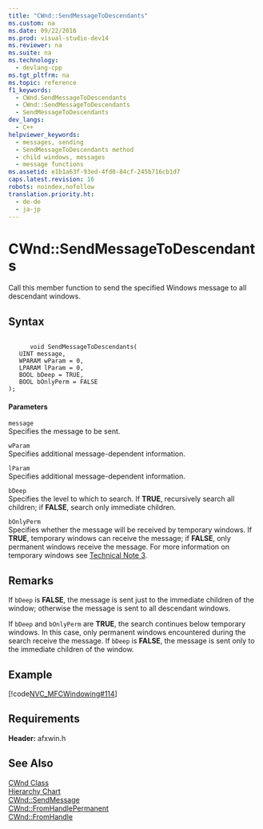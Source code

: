 ```yaml
---
title: "CWnd::SendMessageToDescendants"
ms.custom: na
ms.date: 09/22/2016
ms.prod: visual-studio-dev14
ms.reviewer: na
ms.suite: na
ms.technology: 
  - devlang-cpp
ms.tgt_pltfrm: na
ms.topic: reference
f1_keywords: 
  - CWnd.SendMessageToDescendants
  - CWnd::SendMessageToDescendants
  - SendMessageToDescendants
dev_langs: 
  - C++
helpviewer_keywords: 
  - messages, sending
  - SendMessageToDescendants method
  - child windows, messages
  - message functions
ms.assetid: e1b1a63f-93ed-4fd0-84cf-245b716cb1d7
caps.latest.revision: 16
robots: noindex,nofollow
translation.priority.ht: 
  - de-de
  - ja-jp
---
```

# CWnd::SendMessageToDescendants
Call this member function to send the specified Windows message to all descendant windows.  
  
## Syntax  
  
```  
  
      void SendMessageToDescendants(  
   UINT message,  
   WPARAM wParam = 0,  
   LPARAM lParam = 0,  
   BOOL bDeep = TRUE,  
   BOOL bOnlyPerm = FALSE   
);  
```  
  
#### Parameters  
 `message`  
 Specifies the message to be sent.  
  
 `wParam`  
 Specifies additional message-dependent information.  
  
 `lParam`  
 Specifies additional message-dependent information.  
  
 `bDeep`  
 Specifies the level to which to search. If **TRUE**, recursively search all children; if **FALSE**, search only immediate children.  
  
 `bOnlyPerm`  
 Specifies whether the message will be received by temporary windows. If **TRUE**, temporary windows can receive the message; if **FALSE**, only permanent windows receive the message. For more information on temporary windows see [Technical Note 3](../vs140/tn003--mapping-of-windows-handles-to-objects.md).  
  
## Remarks  
 If `bDeep` is **FALSE**, the message is sent just to the immediate children of the window; otherwise the message is sent to all descendant windows.  
  
 If `bDeep` and `bOnlyPerm` are **TRUE**, the search continues below temporary windows. In this case, only permanent windows encountered during the search receive the message. If `bDeep` is **FALSE**, the message is sent only to the immediate children of the window.  
  
## Example  
 [!code[NVC_MFCWindowing#114](../vs140/codesnippet/CPP/cwnd--sendmessagetodescendants_1.cpp)]
  
  
## Requirements  
 **Header:** afxwin.h  
  
## See Also  
 [CWnd Class](../vs140/cwnd-class.md)   
 [Hierarchy Chart](../vs140/hierarchy-chart.md)   
 [CWnd::SendMessage](../vs140/cwnd--sendmessage.md)   
 [CWnd::FromHandlePermanent](../vs140/cwnd--fromhandlepermanent.md)   
 [CWnd::FromHandle](../vs140/cwnd--fromhandle.md)